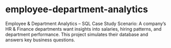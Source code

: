 # employee-department-analytics
Employee &amp; Department Analytics – SQL Case Study  Scenario: A company’s HR &amp; Finance departments want insights into salaries, hiring patterns, and department performance. This project simulates their database and answers key business questions.
